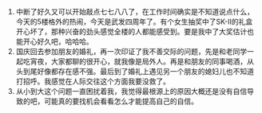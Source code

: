 1. 中断了好久又可以开始敲点七七八八了，在工作时间确实是不知道说点什么，今天的5楼格外的热闹，今天是武发四周年了。有个女生抽奖中了SK-II的礼盒开心坏了，那种兴奋的劲头感觉全楼的人都能感受到。要是我中了大奖估计也能开心好久吧，哈哈哈。
2. 国庆回去参加朋友的婚礼，再一次印证了我不善交际的问题，先是和老同学一起吃宵夜，大家都聊的很开心，就我像是局外人。再是和朋友的同事喝酒，从头到尾好像都存在感不强。最后到了婚礼上遇见另一个朋友的媳妇儿也不知道打招呼。我感觉在人际交往这个方面我要没救了。
3. 从小到大这个问题一直困扰着我，我觉得最根源上的原因大概还是没有自信导致的吧，可能真的要找机会看看怎么才能提高自己的自信。